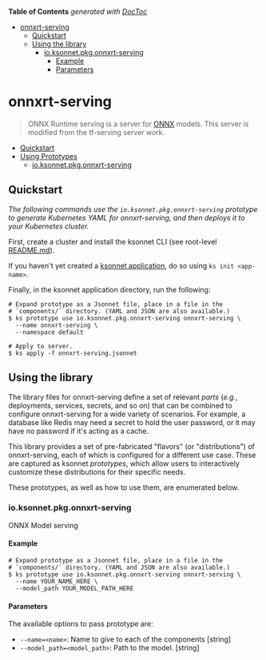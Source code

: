 <!-- START doctoc generated TOC please keep comment here to allow auto update -->
<!-- DON'T EDIT THIS SECTION, INSTEAD RE-RUN doctoc TO UPDATE -->
**Table of Contents**  *generated with [DocToc](https://github.com/thlorenz/doctoc)*

- [onnxrt-serving](#onnxrt-serving)
  - [Quickstart](#quickstart)
  - [Using the library](#using-the-library)
    - [io.ksonnet.pkg.onnxrt-serving](#ioksonnetpkgonnxrt-serving)
      - [Example](#example)
      - [Parameters](#parameters)

<!-- END doctoc generated TOC please keep comment here to allow auto update -->

# onnxrt-serving

> ONNX Runtime serving is a server for [ONNX](http://onnx.ai) models. This server is modified from the tf-serving server work. 


* [Quickstart](#quickstart)
* [Using Prototypes](#using-prototypes)
  * [io.ksonnet.pkg.onnxrt-serving](#io.ksonnet.pkg.onnxrt-serving)

## Quickstart

*The following commands use the `io.ksonnet.pkg.onnxrt-serving` prototype to generate Kubernetes YAML for onnxrt-serving, and then deploys it to your Kubernetes cluster.*

First, create a cluster and install the ksonnet CLI (see root-level [README.md](rootReadme)).

If you haven't yet created a [ksonnet application](linkToSomewhere), do so using `ks init <app-name>`.

Finally, in the ksonnet application directory, run the following:

```shell
# Expand prototype as a Jsonnet file, place in a file in the
# `components/` directory. (YAML and JSON are also available.)
$ ks prototype use io.ksonnet.pkg.onnxrt-serving onnxrt-serving \
  --name onnxrt-serving \
  --namespace default

# Apply to server.
$ ks apply -f onnxrt-serving.jsonnet
```

## Using the library

The library files for onnxrt-serving define a set of relevant *parts* (_e.g._, deployments, services, secrets, and so on) that can be combined to configure onnxrt-serving for a wide variety of scenarios. For example, a database like Redis may need a secret to hold the user password, or it may have no password if it's acting as a cache.

This library provides a set of pre-fabricated "flavors" (or "distributions") of onnxrt-serving, each of which is configured for a different use case. These are captured as ksonnet *prototypes*, which allow users to interactively customize these distributions for their specific needs.

These prototypes, as well as how to use them, are enumerated below.

### io.ksonnet.pkg.onnxrt-serving

ONNX Model serving
#### Example

```shell
# Expand prototype as a Jsonnet file, place in a file in the
# `components/` directory. (YAML and JSON are also available.)
$ ks prototype use io.ksonnet.pkg.onnxrt-serving onnxrt-serving \
  --name YOUR_NAME_HERE \
  --model_path YOUR_MODEL_PATH_HERE
```

#### Parameters

The available options to pass prototype are:

* `--name=<name>`: Name to give to each of the components [string]
* `--model_path=<model_path>`: Path to the model. [string]



[rootReadme]: https://github.com/ksonnet/mixins

